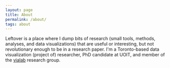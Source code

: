 ```yaml
---
layout: page
title: About
permalink: /about/
tags: about
---
```


Leftover is a place where I dump bits of research (small tools, methods, analyses,
  and data visualizations) that are useful or interesting, but not revolutionary
  enough to be in a research paper.
I'm a Toronto-based data visualization (project of) researcher, PhD candidate
 at UOIT, and member of the [vialab](http://vialab.science.uoit.ca/) research group.
